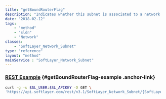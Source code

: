 ```yaml
---
title: "getBoundRouterFlag"
description: "Indicates whether this subnet is associated to a network router and is routable on the network."
date: "2018-02-12"
tags:
    - "method"
    - "sldn"
    - "Network"
classes:
    - "SoftLayer_Network_Subnet"
type: "reference"
layout: "method"
mainService : "SoftLayer_Network_Subnet"
---
```


### [REST Example](#getBoundRouterFlag-example) <a href="/article/rest/"><i class="fas fa-question"></i></a> {#getBoundRouterFlag-example .anchor-link} 
```bash
curl -g -u $SL_USER:$SL_APIKEY -X GET \
'https://api.softlayer.com/rest/v3.1/SoftLayer_Network_Subnet/{SoftLayer_Network_SubnetID}/getBoundRouterFlag'
```
